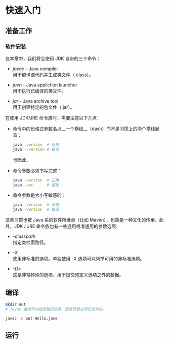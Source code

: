 #	快速入门

##	准备工作

###	软件安装

在本章中，我们将会使用 JDK 自带的三个命令：

*	*javac* - Java compiler  
	用于编译源代码并生成类文件（.class）。

*	*java* - Java appliction launcher  
	用于执行已编译的类文件。

*	*jar* - Java archive tool  
	用于创建特定的包文件（.jar）。

在使用 JDK/JRE 命令族时，需要注意以下几点：

*	命令中的长格式参数名以__一个横线__（dash）而不是习惯上的两个横线起首：
	```bash
	java -version  # 正确
	java --version # 错误
	```
	也因此，

*	命令参数必须书写完整：
	```bash
	java -version  # 正确
	java -ver      # 错误
	```

*	命令参数是大小写敏感的：
	```bash
	java -version  # 正确
	java -Version  # 错误
	```

这些习惯也被 Java 系的软件所继承（比如 Maven），也算是一种文化的传承。此外，JDK / JRE 命令族也有一些通用或准通用的参数选项:

*	*-classpath*  
	指定类检索路径。

*	*-X<name>*  
	使用非标准的选项。单独使用 -X 选项可以列举可用的非标准选项。

*	*-D<name>=<value>*  
	这是非常特殊的选项，用于提交预定义选项之外的数据。

##	编译

```bash
mkdir out
# javac 虽然可以指定输出目录，但该目录必须已经存在。

javac -d out Hello.java
```

##	运行
